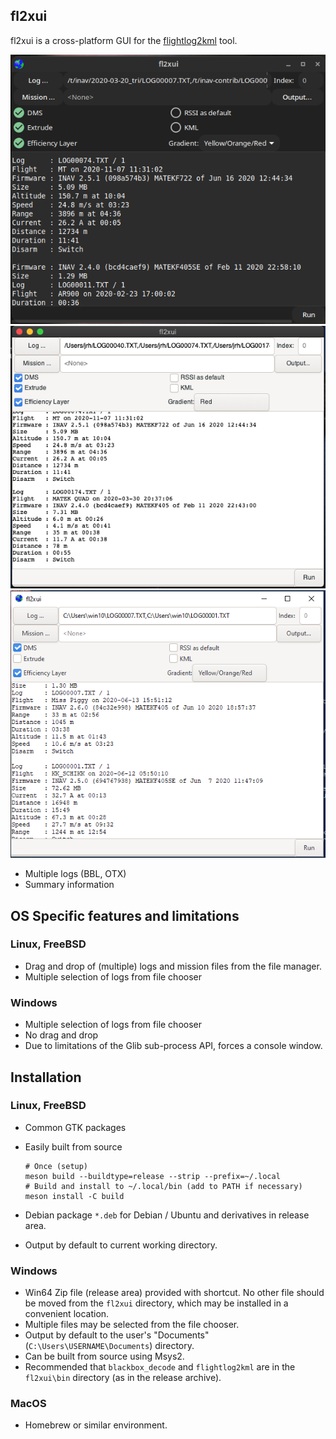 ## fl2xui

fl2xui is a cross-platform  GUI for the [flightlog2kml](https://github.com/stronnag/bbl2kml) tool.

![Linux](docs/docs/images/linux.png)
![MacOS](docs/docs/images/macos.png)
![Windows](docs/docs/images/windows.png)

* Multiple logs (BBL, OTX)
* Summary information

## OS Specific features and limitations

### Linux, FreeBSD

* Drag and drop of (multiple) logs and mission files from the file manager.
* Multiple selection of logs from file chooser

### Windows

* Multiple selection of logs from file chooser
* No drag and drop
* Due to limitations of the Glib sub-process API, forces a console window.

## Installation

### Linux, FreeBSD

* Common GTK packages
* Easily built from source

    ```
	# Once (setup)
	meson build --buildtype=release --strip --prefix=~/.local
	# Build and install to ~/.local/bin (add to PATH if necessary)
	meson install -C build
   ```
* Debian package `*.deb` for Debian / Ubuntu and derivatives in release area.
* Output by default to current working directory.

### Windows

* Win64 Zip file (release area)  provided with shortcut. No other file should be moved from the `fl2xui` directory, which may be installed in a convenient location.
* Multiple files may be selected from the file chooser.
* Output by default to the user's "Documents" (`C:\Users\USERNAME\Documents`) directory.
* Can be built from source using Msys2.
* Recommended that `blackbox_decode` and `flightlog2kml` are in the `fl2xui\bin` directory (as in the release archive).

### MacOS

* Homebrew or similar environment.
